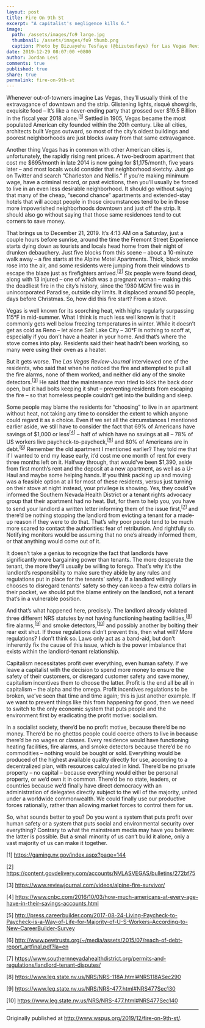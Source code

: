 ```yaml
---
layout: post
title: Fire On 9th St
excerpt: "A capitalist's negligence kills 6."
image: 
  path: /assets/images/fo9 large.jpg
  thumbnail: /assets/images/fo9 thumb.png
  caption: Photo by Bizuayehu Tesfaye (@bizutesfaye) for Las Vegas Review-Journal
date: 2019-12-29 08:07:00 +0800
author: Jordan Levi
comments: true
published: true
share: true
permalink: fire-on-9th-st
---
```

Whenever out-of-towners imagine Las Vegas, they’ll usually think of the extravagance of downtown and the strip. Glistening lights, risqué showgirls, exquisite food – It’s like a never-ending party that grossed over $19.5 Billion in the fiscal year 2018 alone.<sup>[[1](https://gaming.nv.gov/index.aspx?page=144)]</sup> Settled in 1905, Vegas became the most populated American city founded within the 20th century. Like all cities, architects built Vegas outward, so most of the city’s oldest buildings and poorest neighborhoods are just blocks away from that same extravagance.

Another thing Vegas has in common with other American cities is, unfortunately, the rapidly rising rent prices. A two-bedroom apartment that cost me $695/month in late 2014 is now going for $1,175/month, five years later – and most locals would consider that neighborhood sketchy. Just go on Twitter and search “Charleston and Nellis.” If you’re making minimum wage, have a criminal record, or past evictions, then you’ll usually be forced to live in an even less desirable neighborhood. It should go without saying that many of the cheap, “second chance” apartments and extended-stay hotels that will accept people in those circumstances tend to be in those more impoverished neighborhoods downtown and just off the strip. It should also go without saying that those same residences tend to cut corners to save money.

That brings us to December 21, 2019. It’s 4:13 AM on a Saturday, just a couple hours before sunrise, around the time the Fremont Street Experience starts dying down as tourists and locals head home from their night of drunken debauchery. Just five blocks from this scene – about a 10-minute walk away – a fire starts at the Alpine Motel Apartments. Thick, black smoke rose into the air, and some residents were jumping from their windows to escape the blaze just as firefighters arrived.<sup>[[2](https://content.govdelivery.com/accounts/NVLASVEGAS/bulletins/272bf75)]</sup> Six people were found dead, along with 13 injured – one of which was a pregnant woman – making this the deadliest fire in the city’s history, since the 1980 MGM fire was in unincorporated Paradise, outside city limits. It displaced around 50 people, days before Christmas. So, how did this fire start? From a stove.

Vegas is well known for its scorching heat, with highs regularly surpassing 115°F in mid-summer. What I think is much less well known is that it commonly gets well below freezing temperatures in winter. While it doesn’t get as cold as Reno – let alone Salt Lake City – 30°F is nothing to scoff at, especially if you don’t have a heater in your home. And that’s where the stove comes into play. Residents said their heat hadn’t been working, so many were using their oven as a heater.

But it gets worse. The <i>Las Vegas Review-Journal</i> interviewed one of the residents, who said that when he noticed the fire and attempted to pull all the fire alarms, none of them worked, and neither did any of the smoke detectors.<sup>[[3](https://www.reviewjournal.com/videos/alpine-fire-survivor/)]</sup> He said that the maintenance man tried to kick the back door open, but it had bolts keeping it shut – preventing residents from escaping the fire – so that homeless people couldn’t get into the building and sleep.

Some people may blame the residents for “choosing” to live in an apartment without heat, not taking any time to consider the extent to which anyone could regard it as a choice. Even if we set all the circumstances I mentioned earlier aside, we still have to consider the fact that 69% of Americans have savings of $1,000 or less<sup>[[4](https://www.cnbc.com/2016/10/03/how-much-americans-at-every-age-have-in-their-savings-accounts.html)]</sup> – half of which have no savings at all – 78% of US workers live paycheck-to-paycheck,<sup>[[5](http://press.careerbuilder.com/2017-08-24-Living-Paycheck-to-Paycheck-is-a-Way-of-Life-for-Majority-of-U-S-Workers-According-to-New-CareerBuilder-Survey)]</sup> and 80% of Americans are in debt.<sup>[[6](http://www.pewtrusts.org/~/media/assets/2015/07/reach-of-debt-report_artfinal.pdf?la=en)]</sup> Remember the old apartment I mentioned earlier? They told me that if I wanted to end my lease early, it’d cost me one month of rent for every three months left on it. Halfway through, that would’ve been $1,390, aside from first month’s rent and the deposit at a new apartment, as well as a U-Haul and maybe some helping hands. If you think packing up and moving was a feasible option at all for most of these residents, versus just turning on their stove at night instead, your privilege is showing. Yes, they could’ve informed the Southern Nevada Health District or a tenant rights advocacy group that their apartment had no heat. But, for them to help you, you have to send your landlord a written letter informing them of the issue first,<sup>[[7](https://www.southernnevadahealthdistrict.org/permits-and-regulations/landlord-tenant-disputes/)]</sup> and there’d be nothing stopping the landlord from evicting a tenant for a made-up reason if they were to do that. That’s why poor people tend to be much more scared to contact the authorities: fear of retribution. And rightfully so. Notifying monitors would be assuming that no one’s already informed them, or that anything would come out of it.

It doesn’t take a genius to recognize the fact that landlords have significantly more bargaining power than tenants. The more desperate the tenant, the more they’ll usually be willing to forego. That’s why it’s the landlord’s responsibility to make sure they abide by any rules and regulations put in place for the tenants’ safety. If a landlord willingly chooses to disregard tenants’ safety so they can keep a few extra dollars in their pocket, we should put the blame entirely on the landlord, not a tenant that’s in a vulnerable position.

And that’s what happened here, precisely. The landlord already violated three different NRS statutes by not having functioning heating facilities,<sup>[[8](https://www.leg.state.nv.us/NRS/NRS-118A.html#NRS118ASec290)]</sup> fire alarms,<sup>[[9](https://www.leg.state.nv.us/NRS/NRS-477.html#NRS477Sec130)]</sup> and smoke detectors,<sup>[[10](https://www.leg.state.nv.us/NRS/NRS-477.html#NRS477Sec140)]</sup> and possibly another by bolting their rear exit shut. If those regulations didn’t prevent this, then what will? More regulations? I don’t think so. Laws only act as a band-aid, but don’t inherently fix the cause of this issue, which is the power imbalance that exists within the landlord-tenant relationship.

Capitalism necessitates profit over everything, even human safety. If we leave a capitalist with the decision to spend more money to ensure the safety of their customers, or disregard customer safety and save money, capitalism incentives them to choose the latter. Profit is the end all be all in capitalism – the alpha and the omega. Profit incentives regulations to be broken, we’ve seen that time and time again; this is just another example. If we want to prevent things like this from happening for good, then we need to switch to the only economic system that puts people and the environment first by eradicating the profit motive: socialism.

In a socialist society, there’d be no profit motive, because there’d be no money. There’d be no ghettos people could coerce others to live in because there’d be no wages or classes. Every residence would have functioning heating facilities, fire alarms, and smoke detectors because there’d be no commodities – nothing would be bought or sold. Everything would be produced of the highest available quality directly for use, according to a decentralized plan, with resources calculated in kind. There’d be no private property – no capital – because everything would either be personal property, or we’d own it in common. There’d be no state, leaders, or countries because we’d finally have direct democracy with an administration of delegates directly subject to the will of the majority, united under a worldwide commonwealth. We could finally use our productive forces rationally, rather than allowing market forces to control them for us.

So, what sounds better to you? Do you want a system that puts profit over human safety or a system that puts social and environmental security over everything? Contrary to what the mainstream media may have you believe: the latter is possible. But a small minority of us can’t build it alone, only a vast majority of us can make it together.

[1] <a href="url">https://gaming.nv.gov/index.aspx?page=144</a>

[2] <a href="url">https://content.govdelivery.com/accounts/NVLASVEGAS/bulletins/272bf75</a>

[3] <a href="url">https://www.reviewjournal.com/videos/alpine-fire-survivor/</a>

[4] <a href="url">https://www.cnbc.com/2016/10/03/how-much-americans-at-every-age-have-in-their-savings-accounts.html</a>

[5] <a href="url">http://press.careerbuilder.com/2017-08-24-Living-Paycheck-to-Paycheck-is-a-Way-of-Life-for-Majority-of-U-S-Workers-According-to-New-CareerBuilder-Survey</a>

[6] <a href="url">http://www.pewtrusts.org/~/media/assets/2015/07/reach-of-debt-report_artfinal.pdf?la=en</a>

[7] <a href="url">https://www.southernnevadahealthdistrict.org/permits-and-regulations/landlord-tenant-disputes/</a>

[8] <a href="url">https://www.leg.state.nv.us/NRS/NRS-118A.html#NRS118ASec290</a>

[9] <a href="url">https://www.leg.state.nv.us/NRS/NRS-477.html#NRS477Sec130</a>

[10] <a href="url">https://www.leg.state.nv.us/NRS/NRS-477.html#NRS477Sec140</a>

<hr>

Originally published at <a href="url">http://www.wspus.org/2019/12/fire-on-9th-st/</a>.
